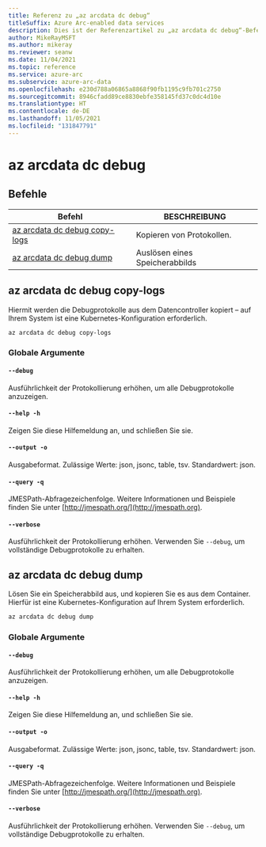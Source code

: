 ```yaml
---
title: Referenz zu „az arcdata dc debug“
titleSuffix: Azure Arc-enabled data services
description: Dies ist der Referenzartikel zu „az arcdata dc debug“-Befehlen.
author: MikeRayMSFT
ms.author: mikeray
ms.reviewer: seanw
ms.date: 11/04/2021
ms.topic: reference
ms.service: azure-arc
ms.subservice: azure-arc-data
ms.openlocfilehash: e230d788a06865a8868f90fb1195c9fb701c2750
ms.sourcegitcommit: 8946cfadd89ce8830ebfe358145fd37c0dc4d10e
ms.translationtype: HT
ms.contentlocale: de-DE
ms.lasthandoff: 11/05/2021
ms.locfileid: "131847791"
---
```

# <a name="az-arcdata-dc-debug"></a>az arcdata dc debug
## <a name="commands"></a>Befehle
| Befehl | BESCHREIBUNG|
| --- | --- |
[az arcdata dc debug copy-logs](#az-arcdata-dc-debug-copy-logs) | Kopieren von Protokollen.
[az arcdata dc debug dump](#az-arcdata-dc-debug-dump) | Auslösen eines Speicherabbilds
## <a name="az-arcdata-dc-debug-copy-logs"></a>az arcdata dc debug copy-logs
Hiermit werden die Debugprotokolle aus dem Datencontroller kopiert – auf Ihrem System ist eine Kubernetes-Konfiguration erforderlich.
```bash
az arcdata dc debug copy-logs 
```
### <a name="global-arguments"></a>Globale Argumente
#### `--debug`
Ausführlichkeit der Protokollierung erhöhen, um alle Debugprotokolle anzuzeigen.
#### `--help -h`
Zeigen Sie diese Hilfemeldung an, und schließen Sie sie.
#### `--output -o`
Ausgabeformat.  Zulässige Werte: json, jsonc, table, tsv.  Standardwert: json.
#### `--query -q`
JMESPath-Abfragezeichenfolge. Weitere Informationen und Beispiele finden Sie unter [http://jmespath.org/](http://jmespath.org).
#### `--verbose`
Ausführlichkeit der Protokollierung erhöhen. Verwenden Sie `--debug`, um vollständige Debugprotokolle zu erhalten.
## <a name="az-arcdata-dc-debug-dump"></a>az arcdata dc debug dump
Lösen Sie ein Speicherabbild aus, und kopieren Sie es aus dem Container. Hierfür ist eine Kubernetes-Konfiguration auf Ihrem System erforderlich.
```bash
az arcdata dc debug dump 
```
### <a name="global-arguments"></a>Globale Argumente
#### `--debug`
Ausführlichkeit der Protokollierung erhöhen, um alle Debugprotokolle anzuzeigen.
#### `--help -h`
Zeigen Sie diese Hilfemeldung an, und schließen Sie sie.
#### `--output -o`
Ausgabeformat.  Zulässige Werte: json, jsonc, table, tsv.  Standardwert: json.
#### `--query -q`
JMESPath-Abfragezeichenfolge. Weitere Informationen und Beispiele finden Sie unter [http://jmespath.org/](http://jmespath.org).
#### `--verbose`
Ausführlichkeit der Protokollierung erhöhen. Verwenden Sie `--debug`, um vollständige Debugprotokolle zu erhalten.

